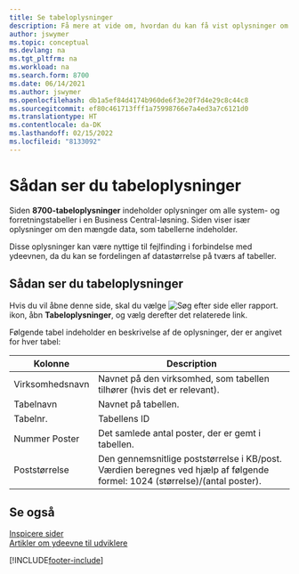 ```yaml
---
title: Se tabeloplysninger
description: Få mere at vide om, hvordan du kan få vist oplysninger om databasetabeller direkte fra klientgrænsefladen i Business Central.
author: jswymer
ms.topic: conceptual
ms.devlang: na
ms.tgt_pltfrm: na
ms.workload: na
ms.search.form: 8700
ms.date: 06/14/2021
ms.author: jswymer
ms.openlocfilehash: db1a5ef84d4174b960de6f3e20f7d4e29c8c44c8
ms.sourcegitcommit: ef80c461713fff1a75998766e7a4ed3a7c6121d0
ms.translationtype: HT
ms.contentlocale: da-DK
ms.lasthandoff: 02/15/2022
ms.locfileid: "8133092"
---
```

# <a name="viewing-table-information"></a>Sådan ser du tabeloplysninger

Siden **8700-tabeloplysninger** indeholder oplysninger om alle system- og forretningstabeller i en Business Central-løsning. Siden viser især oplysninger om den mængde data, som tabellerne indeholder.

Disse oplysninger kan være nyttige til fejlfinding i forbindelse med ydeevnen, da du kan se fordelingen af datastørrelse på tværs af tabeller.

## <a name="viewing-table-information"></a>Sådan ser du tabeloplysninger

Hvis du vil åbne denne side, skal du vælge ![Søg efter side eller rapport.](media/ui-search/search_small.png "Ikonet Søg efter side eller rapport") ikon, åbn **Tabeloplysninger**, og vælg derefter det relaterede link.

Følgende tabel indeholder en beskrivelse af de oplysninger, der er angivet for hver tabel:

|Kolonne|Description|
|------|-----------|
|Virksomhedsnavn|Navnet på den virksomhed, som tabellen tilhører (hvis det er relevant).|
|Tabelnavn|Navnet på tabellen.|
|Tabelnr.|Tabellens ID|
|Nummer Poster|Det samlede antal poster, der er gemt i tabellen.|
|Poststørrelse|Den gennemsnitlige poststørrelse i KB/post. Værdien beregnes ved hjælp af følgende formel: 1024 (størrelse)/(antal poster). |

## <a name="see-also"></a>Se også

[Inspicere sider](across-inspect-page.md)  
[Artikler om ydeevne til udviklere](/dynamics365/business-central/dev-itpro/performance/performance-developer)  


[!INCLUDE[footer-include](includes/footer-banner.md)]